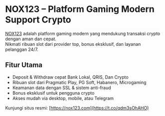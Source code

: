 # NOX123 – Platform Gaming Modern Support Crypto

[NOX123](https://t.co/qdm3sOhAHO) adalah platform gaming modern yang mendukung transaksi crypto dengan aman dan cepat.  
Nikmati ribuan slot dari provider top, bonus eksklusif, dan layanan pelanggan 24/7.  

## Fitur Utama
- Deposit & Withdraw cepat Bank Lokal, QRIS, Dan Crypto
- Ribuan slot dari Pragmatic Play, PG Soft, Habanero, Microgaming
- Keamanan data dengan SSL & sistem anti-fraud
- Bonus eksklusif untuk pengguna crypto
- Akses mudah via desktop, mobile, atau Telegram

Kunjungi situs resmi: [https://nox123.com](https://t.co/qdm3sOhAHO)
